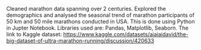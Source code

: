 Cleaned marathon data spanning over 2 centuries. Explored the demographics and analysed the seasonal trend of marathon participants of 50 km and 50 mile marathons conducted in USA.
This is done using Python in Jupter Notebook. Libraries used are: Pandas, Matplotlib, Seaborn.
The link to Kaggle dataset: https://www.kaggle.com/datasets/aiaiaidavid/the-big-dataset-of-ultra-marathon-running/discussion/420633
